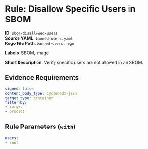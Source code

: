 # Rule: Disallow Specific Users in SBOM

**ID**: `sbom-disallowed-users`  
**Source YAML**: `banned-users.yaml`  
**Rego File Path**: `banned-users.rego`  

**Labels**: SBOM, Image

**Short Description**: Verify specific users are not allowed in an SBOM.

## Evidence Requirements

```yaml
signed: false
content_body_type: cyclonedx-json
target_type: container
filter-by:
- target
- product
```
## Rule Parameters (`with`)

```yaml
users:
- root
```

